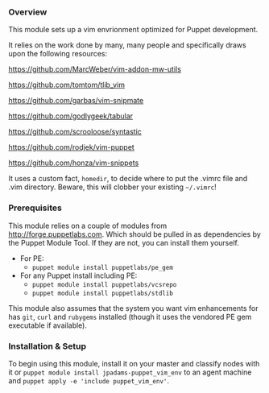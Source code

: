### Overview

This module sets up a vim envrionment optimized for Puppet development.

It relies on the work done by many, many people and specifically draws upon the following resources:

https://github.com/MarcWeber/vim-addon-mw-utils

https://github.com/tomtom/tlib_vim

https://github.com/garbas/vim-snipmate

https://github.com/godlygeek/tabular

https://github.com/scrooloose/syntastic

https://github.com/rodjek/vim-puppet

https://github.com/honza/vim-snippets

It uses a custom fact, `homedir`, to decide where to put the .vimrc file and .vim directory.
Beware, this will clobber your existing `~/.vimrc`!

### Prerequisites

This module relies on a couple of modules from http://forge.puppetlabs.com. Which should be pulled in as dependencies by the Puppet Module Tool. If they are not, you can install them yourself.

* For PE:
  - `puppet module install puppetlabs/pe_gem`
* For any Puppet install including PE:
  - `puppet module install puppetlabs/vcsrepo`
  - `puppet module install puppetlabs/stdlib`

This module also assumes that the system you want vim enhancements for has `git`, `curl` and `rubygems` installed (though it uses the vendored PE gem executable if available).

### Installation & Setup

To begin using this module, install it on your master and classify nodes with it or `puppet module install jpadams-puppet_vim_env` to an agent machine and `puppet apply -e 'include puppet_vim_env'`.
